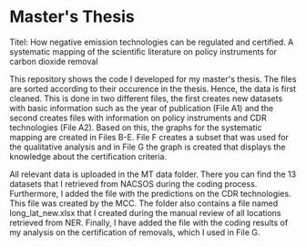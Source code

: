 # Master's Thesis
Titel: How negative emission technologies can be regulated and certified. A systematic mapping of the scientific literature on  policy instruments for carbon dioxide removal

This repository shows the code I developed for my master's thesis. The files are sorted according to their occurence in the thesis. Hence, the data is first cleaned. This is done in two different files, the first creates new datasets with basic information such as the year of publication (File A1) and the second creates files with information on policy instruments and CDR technologies (File A2). Based on this, the graphs for the systematic mapping are created in Files B-E. File F creates a subset that was used for the qualitative analysis and in File G the graph is created that displays the knowledge about the certification criteria.

All relevant data is uploaded in the MT data folder. There you can find the 13 datasets that I retrieved from NACSOS during the coding process. Furthermore, I added the file with the predictions on the CDR technologies. This file was created by the MCC. The folder also contains a file named long_lat_new.xlsx that I created during the manual review of all locations retrieved from NER. Finally, I have added the file with the coding results of my analysis on the certification of removals, which I used in File G.
